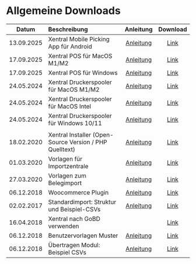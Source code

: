 # Allgemeine Downloads


| Datum      | Beschreibung                                            | Anleitung  |                                                        Download                                                         |
|------------|:--------------------------------------------------------|:-----:|:-----------------------------------------------------------------------------------------------------------------------:|
| 13.09.2025 | Xentral Mobile Picking App für Android                | [Anleitung](https://docs.google.com/document/d/1n2c-cUPl1av-sZ_CeQifq-aYhEdqoqvhWib1c01U0V8/edit?tab=t.3f9vyodh2ja0#heading=h.2vbcwud7cfe1) |    [Link](https://github.com/xentral/downloads/raw/refs/heads/master/files/mobile-apps/picking-app/app-release.apk)     |
| 17.09.2025 | Xentral POS für MacOS M1/M2                  | [Anleitung](https://help.xentral.com/hc/de/articles/360016758359-Einrichtung-des-POS)                                 |            [Link](https://github.com/xentral/downloads/raw/master/files/POS/Xentral-POS-Installer-1.0.5.dmg)            |
| 17.09.2025 | Xentral POS für Windows                      | [Anleitung](https://help.xentral.com/hc/de/articles/360016758359-Einrichtung-des-POS)                                 |              [Link](https://github.com/xentral/downloads/raw/master/files/POS/XentralPOS-setup_1.0.5.exe)               |
| 24.05.2024 | Xentral Druckerspooler für MacOS M1/M2                  | [Anleitung](https://help.xentral.com/hc/de/articles/360016756299-Deinen-Drucker-mit-Xentral-verbinden) |            [Link](https://github.com/xentral/downloads/raw/master/files/spooler/Xentral%20Spooler-arm64.dmg)            |
| 24.05.2024 | Xentral Druckerspooler für MacOS Intel                  | [Anleitung](https://help.xentral.com/hc/de/articles/360016756299-Deinen-Drucker-mit-Xentral-verbinden) |             [Link](https://github.com/xentral/downloads/raw/master/files/spooler/Xentral%20Spooler-x64.dmg)             |
| 24.05.2024 | Xentral Druckerspooler für Windows 10/11                | [Anleitung](https://help.xentral.com/hc/de/articles/360016756299-Deinen-Drucker-mit-Xentral-verbinden) |             [Link](https://github.com/xentral/downloads/raw/master/files/spooler/Xentral%20Spooler-x64.exe)             |
|            |                                                         ||                                                                                                                         |
| 18.02.2020 | Xentral Installer (Open-Source Version / PHP Quelltext) | [Anleitung](https://help.xentral.com/hc/de/articles/360017377620-Installation-von-xentral-ab-Version-19-1) |                 [Link](https://github.com/xentral-erp-software-gmbh/downloads/raw/master/installer.zip)                 |
| 01.03.2020 | Vorlagen für Importzentrale                             | [Anleitung](https://help.xentral.com/hc/de/articles/360016758939-Import-Export) |         [Link](https://github.com/xentral-erp-software-gmbh/downloads/blob/master/importzentrale_vorlagen.zip)          |
| 27.03.2020 | Vorlagen zum Belegimport                                | [Anleitung](https://help.xentral.com/hc/de/articles/360016757059-Belege-Importer) |          [Link](https://github.com/xentral-erp-software-gmbh/downloads/blob/master/belegeimport_vorlagen.zip)           |
| 06.12.2018 | Woocommerce Plugin                                         | [Anleitung](https://help.xentral.com/hc/de/articles/360016761119-WooCommerce) |            [Link](https://github.com/xentral-erp-software-gmbh/downloads/raw/master/woocommerceimporter.zip)            |
| 02.02.2017 | Standardimport: Struktur und Beispiel-CSVs                 | [Anleitung](https://help.xentral.com/hc/de/articles/360016758939-Import-Export) | [Link](https://github.com/xentral-erp-software-gmbh/downloads/raw/master/standardimport-struktur-und-beispiel-csvs.zip) |
| 16.04.2018 | Xentral nach GoBD verwenden                                 |  |          [Link](https://github.com/xentral-erp-software-gmbh/downloads/raw/master/wawision_nach_gobd_v1.1.pdf)          |
| 06.12.2018 | Benutzervorlagen Muster                                    | [Anleitung](https://help.xentral.com/hc/de/articles/360020065779-Benutzer-Vorlage) |             [Link](https://github.com/xentral-erp-software-gmbh/downloads/raw/master/benutzervorlagen.zip)              |
| 06.12.2018 | Übertragen Modul: Beispiel CSVs                            | [Anleitung](https://help.xentral.com/hc/de/articles/360016738020-%C3%9Cbertragungen-CSV-XML-EDI-PDF-) |            [Link](https://github.com/xentral-erp-software-gmbh/downloads/raw/master/uebertragungen_csv.zip)             |
